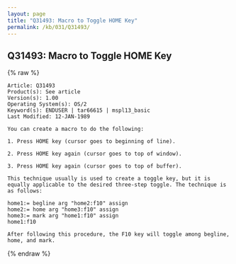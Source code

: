 ```yaml
---
layout: page
title: "Q31493: Macro to Toggle HOME Key"
permalink: /kb/031/Q31493/
---
```


## Q31493: Macro to Toggle HOME Key

{% raw %}

	Article: Q31493
	Product(s): See article
	Version(s): 1.00
	Operating System(s): OS/2
	Keyword(s): ENDUSER | tar66615 | mspl13_basic
	Last Modified: 12-JAN-1989
	
	You can create a macro to do the following:
	
	1. Press HOME key (cursor goes to beginning of line).
	
	2. Press HOME key again (cursor goes to top of window).
	
	3. Press HOME key again (cursor goes to top of buffer).
	
	This technique usually is used to create a toggle key, but it is
	equally applicable to the desired three-step toggle. The technique is
	as follows:
	
	home1:= begline arg "home2:f10" assign
	home2:= home arg "home3:f10" assign
	home3:= mark arg "home1:f10" assign
	home1:f10
	
	After following this procedure, the F10 key will toggle among begline,
	home, and mark.

{% endraw %}
